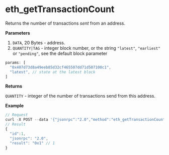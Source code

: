 # eth\_getTransactionCount

Returns the number of transactions _sent_ from an address.

**Parameters**

1. `DATA`, 20 Bytes - address.
2. `QUANTITY|TAG` - integer block number, or the string `"latest"`, `"earliest"` or `"pending"`, see the default block parameter

```js
params: [
  "0x407d73d8a49eeb85d32cf465507dd71d507100c1",
  "latest", // state at the latest block
]
```

**Returns**

`QUANTITY` - integer of the number of transactions send from this address.

**Example**

```js
// Request
curl -X POST --data '{"jsonrpc":"2.0","method":"eth_getTransactionCount","params":["0x407d73d8a49eeb85d32cf465507dd71d507100c1","latest"],"id":1}'
// Result
{
  "id":1,
  "jsonrpc": "2.0",
  "result": "0x1" // 1
}
```
